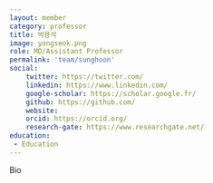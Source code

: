 ```yaml
---
layout: member
category: professor
title: 박용석
image: yongseok.png
role: MD/Assistant Professor
permalink: 'team/sunghoon'
social:
    twitter: https://twitter.com/
    linkedin: https://www.linkedin.com/
    google-scholar: https://scholar.google.fr/
    github: https://github.com/
    website:
    orcid: https://orcid.org/
    research-gate: https://www.researchgate.net/
education:
 - Education
---
```

Bio